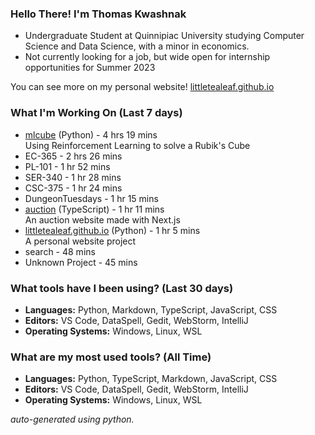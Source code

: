 
### Hello There! I'm Thomas Kwashnak

- Undergraduate Student at Quinnipiac University studying Computer Science and Data Science, with a minor in economics.
- Not currently looking for a job, but wide open for internship opportunities for Summer 2023

You can see more on my personal website! [littletealeaf.github.io](https://littletealeaf.github.io)

### What I'm Working On (Last 7 days)
<ul><li><a href="https://github.com/LittleTealeaf/mlcube">mlcube</a> (Python) - 4 hrs 19 mins<br>Using Reinforcement Learning to solve a Rubik's Cube</li><li>EC-365 - 2 hrs 26 mins</li><li>PL-101 - 1 hr 52 mins</li><li>SER-340 - 1 hr 28 mins</li><li>CSC-375 - 1 hr 24 mins</li><li>DungeonTuesdays - 1 hr 15 mins</li><li><a href="https://github.com/LittleTealeaf/auction">auction</a> (TypeScript) - 1 hr 11 mins<br>An auction website made with Next.js</li><li><a href="https://github.com/LittleTealeaf/littletealeaf.github.io">littletealeaf.github.io</a> (Python) - 1 hr 5 mins<br>A personal website project</li><li>search - 48 mins</li><li>Unknown Project - 45 mins</li></ul>

### What tools have I been using? (Last 30 days)
- **Languages:** Python, Markdown, TypeScript, JavaScript, CSS
- **Editors:** VS Code, DataSpell, Gedit, WebStorm, IntelliJ
- **Operating Systems:** Windows, Linux, WSL

### What are my most used tools? (All Time)
- **Languages:** Python, TypeScript, Markdown, JavaScript, CSS
- **Editors:** VS Code, DataSpell, Gedit, WebStorm, IntelliJ
- **Operating Systems:** Windows, Linux, WSL

*auto-generated using python.*
